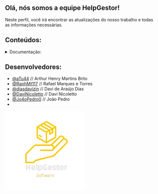 ## Olá, nós somos a equipe HelpGestor!
Neste perfil, você irá encontrar as atualizações do nosso trabalho e todas as informações necessárias.

## Conteúdos: 
<details>

<summary> Documentação:  </summary>
  
- [**Casos de Uso**](https://github.com/HelpGestor/documentacao/blob/main/casos-de-uso.png)
- [**Requisitos**](https://github.com/HelpGestor/documentacao/blob/main/requisitos.md)
- [Repositório](https://github.com/HelpGestor/documentacao/tree/main)
  
</details>

 ## Desenvolvedores:
- [@aTu44](https://github.com/aTu44)       // Arthur Henry Martins Brito
- [@RaphMt117](https://github.com/RaphMt117)   // Rafael Marques e Torres
- [@diasdavizin](https://github.com/diasdavizin) // Davi de Araújo Dias
- [@DaviNicoletto](https://github.com/DaviNicoletto) // Davi Nicoletto
- [@Jo4oPedro0](https://github.com/Jo4oPedro0) // João Pedro
- 
  
</details>

<picture>
  <source media="(prefers-color-scheme: dark)" srcset="https://github.com/HelpGestor/documentacao/blob/main/imagens/HelpGestorLogo.png">
  <source media="(prefers-color-scheme: light)" srcset="https://github.com/HelpGestor/documentacao/blob/main/imagens/HelpGestorLogo.png">
  <img alt="Help Gestor Logo" src="https://github.com/HelpGestor/documentacao/blob/main/imagens/HelpGestorLogo.png">
</picture>

